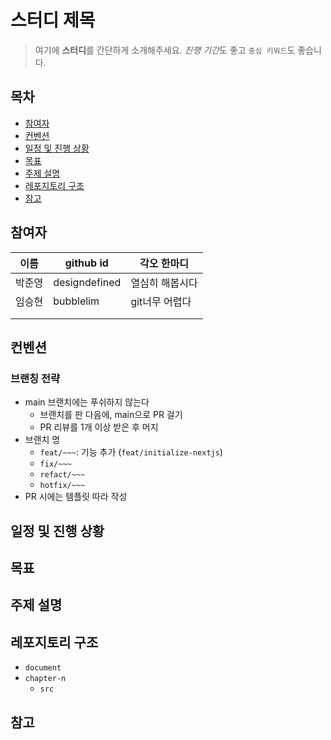 # 스터디 제목
> 여기에 **스터디**를 간단하게 소개해주세요. *진행 기간*도 좋고 `중심 키워드`도 좋습니다.


## 목차 
- [참여자](#참여자)
- [컨벤션](#컨벤션)
- [일정 및 진행 상황](#일정-및-진행-상황)
- [목표](#목표)
- [주제 설명](#주제-설명)
- [레포지토리 구조](#레포지토리-구조)
- [참고](#참고)

## 참여자
|이름|github id|각오 한마디|
|---|---|---|
|박준영 |designdefined|열심히 해봅시다|
|임승현 |bubblelim|git너무 어렵다|
||||
||||


## 컨벤션

### 브랜칭 전략
- main 브랜치에는 푸쉬하지 않는다
  - 브랜치를 판 다음에, main으로 PR 걸기
  - PR 리뷰를 1개 이상 받은 후 머지
- 브랜치 명
  - `feat/~~~`: 기능 추가 (`feat/initialize-nextjs`)
  - `fix/~~~`
  - `refact/~~~`
  - `hotfix/~~~`
- PR 시에는 템플릿 따라 작성



## 일정 및 진행 상황


## 목표

## 주제 설명

## 레포지토리 구조
- `document`
- `chapter-n`
  - `src`

## 참고
